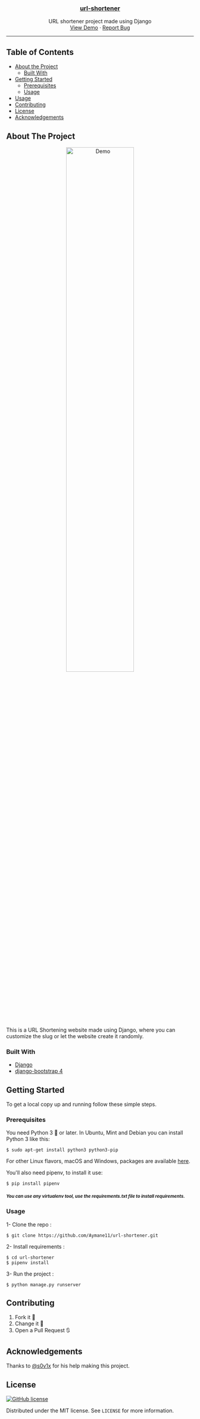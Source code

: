 <p align="center">
  <a href="https://github.com/Aymane11/url-shortener">
     <h3 align="center">url-shortener</h3>
  </a>


  <p align="center">
    URL shortener project made using Django
    <br />
    <a href="https://url-shortener-1001.herokuapp.com/">View Demo</a>
    ·
    <a href="https://github.com/Aymane11/url-shortener/issues">Report Bug</a>
  </p>
</p>

---

<!-- TABLE OF CONTENTS -->
## Table of Contents

* [About the Project](#about-the-project)
  * [Built With](#built-with)
* [Getting Started](#getting-started)
  * [Prerequisites](#prerequisites)
  * [Usage](#installation)
* [Usage](#usage)
* [Contributing](#contributing)
* [License](#license)
* [Acknowledgements](#acknowledgements)



<!-- ABOUT THE PROJECT -->
## About The Project
<div align="center">
  <a href="https://url-shortener-1001.herokuapp.com/">
          <img alt="Demo" src="https://i.imgur.com/4ZyccO4.gif" width=60%">
  </a>
</div>
                                                                                                              
This is a URL Shortening website made using Django, where you can customize the slug or let the website create it randomly.


### Built With

* [Django](https://www.djangoproject.com/)
* [django-bootstrap 4](https://github.com/zostera/django-bootstrap4)



<!-- GETTING STARTED -->
## Getting Started

To get a local copy up and running follow these simple steps.

### Prerequisites

You need Python 3 :snake: or later. In Ubuntu, Mint and Debian you can install Python 3 like this:

    $ sudo apt-get install python3 python3-pip

For other Linux flavors, macOS and Windows, packages are available [here](https://www.python.org/getit/).

You'll also need pipenv, to install it use:

    $ pip install pipenv

##### <small> You can use any virtualenv tool, use the requirements.txt file to install requirements.</small>

### Usage
 
1- Clone the repo :

    $ git clone https://github.com/Aymane11/url-shortener.git

2- Install requirements :

    $ cd url-shortener
    $ pipenv install

3- Run the project :

    $ python manage.py runserver


<!-- CONTRIBUTING -->
## Contributing

1. Fork it :fork_and_knife:
2. Change it :wrench:
3. Open a Pull Request :arrows_clockwise:

<!-- ACKNOWLEDGEMENTS -->
## Acknowledgements

Thanks to [@s0v1x](https://github.com/s0v1x) for his help making this project.

<!-- LICENSE -->
## License

<a href="https://github.com/Aymane11/url-shortener/blob/master/LICENSE"><img alt="GitHub license" src="https://img.shields.io/github/license/Aymane11/url-shortener"></a>

Distributed under the MIT license. See ``LICENSE`` for more information.
